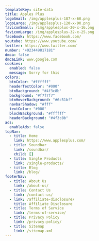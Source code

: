 ```yaml
---
templateKey: site-data
title: Apples Plus
logoSmall: /img/applesplus-187-x-60.png
logoLarge: /img/applesplus-120-x-90.png
faviconSmall: /img/applesplus-20-x-16.png
faviconLarge: /img/applesplus-32-x-25.png
facebook: https://www.facebook.com/
youtube: https://www.youtube.com/
twitter: https://www.twitter.com/
number: "+923449817181"
dmca: false
dmcaLink: www.google.com
cookies:
  enabled: false
  message: Sorry for this
colors:
  btnColor: "#ffffff"
  headerTextColor: "#000"
  btnBackground: "#4f3c8b"
  background: "#f7f7f7"
  btnHoverBackground: "#6c51bf"
  navbarShadow: "#fff"
  textColor: "#000"
  blockBackground: "#ffffff"
  headerBackground: "#4f3c8b"
ads:
  enableAds: false
topNav:
  - title: Home
    link: https://www.applesplus.com/
  - title: Soundbar
    link: /soundbar/
    child: []
  - title: Single Products
    link: /single-products/
  - title: Blog
    link: /blog/
footerNav:
  - title: About Us
    link: /about-us/
  - title: Contact Us
    link: /contact-us/
  - link: /affiliate-disclosure/
    title: Affiliate Disclosure
  - title: Terms of Service
    link: /terms-of-service/
  - title: Privacy Policy
    link: /privacy-policy/
  - title: Sitemap
    link: /sitemap.xml
---
```

